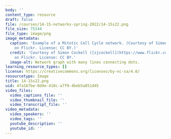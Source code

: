 ```yaml
---
body: ''
content_type: resource
draft: false
file: /courses/14-15-networks-spring-2022/14-15s22.png
file_size: 75144
file_type: image/png
image_metadata:
  caption: 'Example of a Mitotic Cell Cycle network. (Courtesy of Simon Cockell ([sjcockell](https://www.flickr.com/photos/sjcockell/3251147920/))
    on Flickr. License: CC BY.)'
  credit: 'Courtesy of Simon Cockell ([sjcockell](https://www.flickr.com/photos/sjcockell/3251147920/))
    on Flickr. License: CC BY.'
  image-alt: Network graph with many lines connecting dots.
learning_resource_types: []
license: https://creativecommons.org/licenses/by-nc-sa/4.0/
resourcetype: Image
title: 14-15s22.png
uid: 4fa167be-0d4e-410c-a7f9-4beb5a851d45
video_files:
  video_captions_file: ''
  video_thumbnail_file: ''
  video_transcript_file: ''
video_metadata:
  video_speakers: ''
  video_tags: ''
  youtube_description: ''
  youtube_id: ''
---
```

